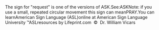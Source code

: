The sign for "request" is one of the versions of ASK.See:ASKNote: if you use a small, 
			repeated circular movement this sign can meanPRAY.You can learnAmerican Sign Language (ASL)online at American Sign Language University ™ASLresources by Lifeprint.com  ©  Dr. William Vicars